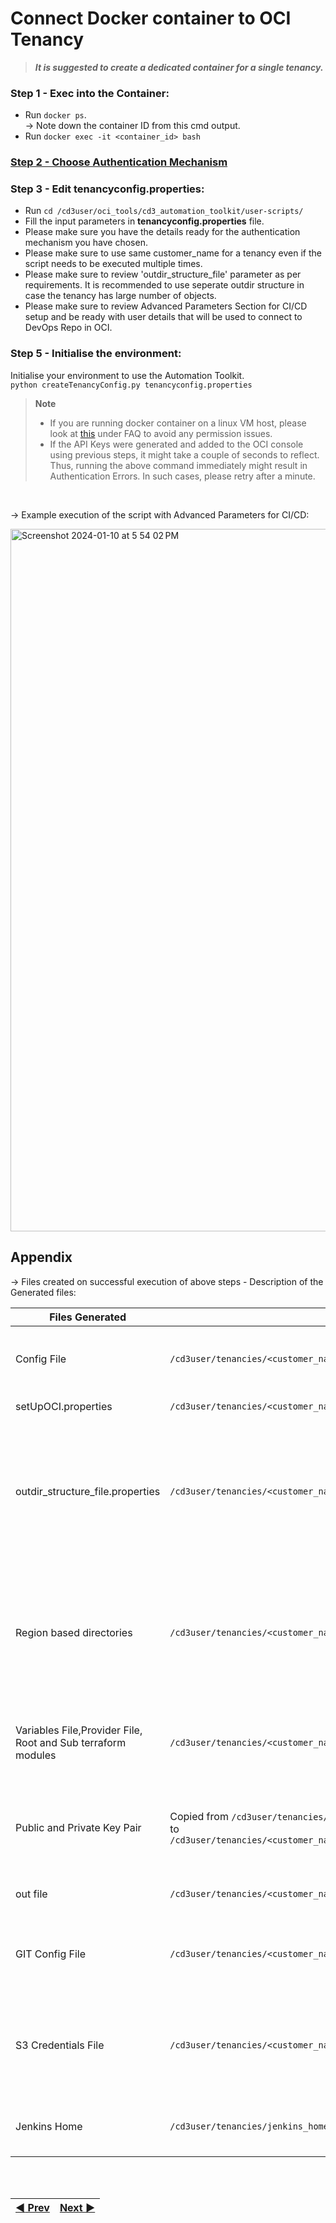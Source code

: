 # Connect Docker container to OCI Tenancy


> ***It is suggested to create a dedicated container for a single tenancy.***

### **Step 1 - Exec into the Container**:
* Run  ```docker ps```.
<br> → Note down the container ID from this cmd output.
* Run  ```docker exec -it <container_id> bash```

### <a href = "/cd3_automation_toolkit/documentation/user_guide/Auth_Mechanisms_in_OCI.md">**Step 2 - Choose Authentication Mechanism**</a>

### **Step 3 - Edit tenancyconfig.properties**:
* Run ```cd /cd3user/oci_tools/cd3_automation_toolkit/user-scripts/```
* Fill the input parameters in **tenancyconfig.properties** file. 
* Please make sure you have the details ready for the authentication mechanism you have chosen. <br>
* Please make sure to use same customer_name for a tenancy even if the script needs to be executed multiple times.
* Please make sure to review 'outdir_structure_file' parameter as per requirements. It is recommended to use seperate outdir structure in case the tenancy has large number of objects. <br>
* Please make sure to review Advanced Parameters Section for CI/CD setup and be ready with user details that will be used to connect to DevOps Repo in OCI.
 
### **Step 5 - Initialise the environment**:
Initialise your environment to use the Automation Toolkit.
<br>```python createTenancyConfig.py tenancyconfig.properties```

> <b>Note</b>
> * If you are running docker container on a linux VM host, please look at [this](/cd3_automation_toolkit/documentation/user_guide/FAQ.md) under FAQ to avoid any permission issues.
> * If the API Keys were generated and added to the OCI console using previous steps, it might take a couple of seconds to reflect. Thus, running the above command immediately might result in Authentication Errors. In such cases, please retry after a minute.
<br>

→ Example execution of the script with Advanced Parameters for CI/CD:

<img width="1124" alt="Screenshot 2024-01-10 at 5 54 02 PM" src="https://github.com/oracle-devrel/cd3-automation-toolkit/assets/103508105/7f7cfce9-51ad-4510-9c86-c85b51cd90a6">




## Appendix
→ Files created on successful execution of above steps - Description of the Generated files:

| Files Generated | At File Path | Comment/Purpose |
| --------------- | ------------ | --------------- |
| Config File | ```/cd3user/tenancies/<customer_name>/.config_files/<customer_name>_oci_config``` | Customer specific Config file for OCI API calls. This will have data based on authentication mechanism chosen. |
| setUpOCI.properties | ```/cd3user/tenancies/<customer_name>/<customer_name>_setUpOCI.properties``` | Customer Specific properties |
| outdir_structure_file.properties | ```/cd3user/tenancies/<customer_name>/<customer_name>_outdir_structure_file``` | Customer Specific properties file for outdir structure.<br> This file will not be generated if 'outdir_structure_file' parameter was set to empty(single outdir) in tenancyconfig.properties while running createTenancyConfig.py |
| Region based directories | ```/cd3user/tenancies/<customer_name>/terraform_files``` | Tenancy's subscribed regions based directories for the generation of terraform files.<br>Each region directory will contain individual directory for each service based on the parameter 'outdir_structure_file' |
| Variables File,Provider File, Root and Sub terraform modules | ```/cd3user/tenancies/<customer_name>/terraform_files/<region>``` | Required for terraform to work. Variables file and Provider file will be genrated based on authentication mechanism chosen.|
| Public and Private Key Pair | Copied from ```/cd3user/tenancies/keys/```<br>to<br>```/cd3user/tenancies/<customer_name>/.config_files``` | API Key for authentication mechanism as API_Key are copied to customer specific out directory locations for easy access. |
| out file | ```/cd3user/tenancies/<customer_name>/createTenancyConfig.out``` | This file contains a copy of information displayed as the console output. |
| GIT Config File | ```/cd3user/tenancies/<customer_name>/.config_files/<customer_name>_git_config``` | Customer specific GIT Config file for OCI Dev Ops GIT operations. This is generated only if use_oci_devops_git is set to yes |
| S3 Credentials File | ```/cd3user/tenancies/<customer_name>/.config_files/<customer_name>_s3_credentials``` | This file contains access key and secret for S3 compatible OS bucket to manage remote terraform state. This is generated only if use_remote_state is set to yes |
| Jenkins Home | ```/cd3user/tenancies/jenkins_home``` | This folder contains jenkins specific data. ```Single Jenkins instance can be setup for a single container.```|


<br><br>
<div align='center'>

| <a href="/cd3_automation_toolkit/documentation/user_guide/Launch_Docker_container.md">:arrow_backward: Prev</a> | <a href="/cd3_automation_toolkit/documentation/user_guide/RunningAutomationToolkit.md">Next :arrow_forward:</a> |
| :---- | -------: |
  
</div>
